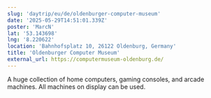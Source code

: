 ```yaml
---
slug: 'daytrip/eu/de/oldenburger-computer-museum'
date: '2025-05-29T14:51:01.339Z'
poster: 'MarcN'
lat: '53.143698'
lng: '8.220622'
location: 'Bahnhofsplatz 10, 26122 Oldenburg, Germany'
title: 'Oldenburger Computer Museum'
external_url: https://computermuseum-oldenburg.de/
---
```

A huge collection of home computers, gaming consoles, and arcade machines. All machines on display can be used. 